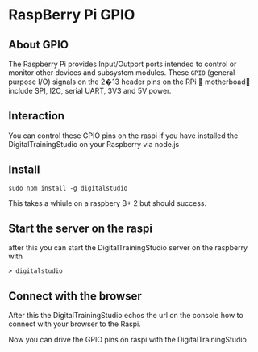 # RaspBerry Pi GPIO 

## About GPIO
The Raspberry Pi provides Input/Outport ports 
intended to control or monitor other devices and 
subsystem modules. These `GPIO` (general purpose I/O) 
signals on the 2�13 header pins on the RPi  motherboad  
include SPI, I2C, serial UART, 3V3 and 5V power.

## Interaction
You can control these GPIO pins on the raspi if you have installed
the DigitalTrainingStudio on your Raspberry via node.js

## Install

```
sudo npm install -g digitalstudio
````

This takes a whiule on a raspbery B+ 2 but should success.

## Start the server on the raspi
after this you can start the DigitalTrainingStudio server on the raspberry
with

```
> digitalstudio 
```

## Connect with the browser

After this the DigitalTrainingStudio echos the url on the console 
how to connect with your browser to the Raspi.

Now you can drive the GPIO pins on raspi with the DigitalTrainingStudio

